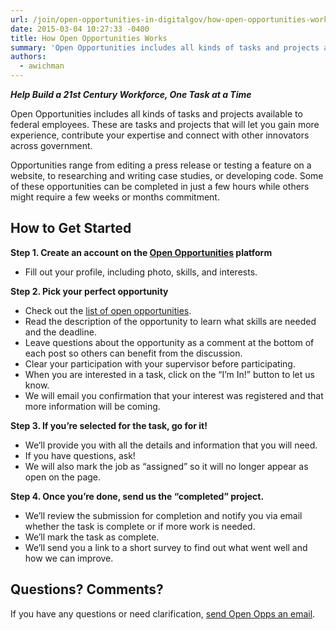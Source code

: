 ```yaml
---
url: /join/open-opportunities-in-digitalgov/how-open-opportunities-works/
date: 2015-03-04 10:27:33 -0400
title: How Open Opportunities Works
summary: 'Open Opportunities includes all kinds of tasks and projects available to federal employees. These are tasks and projects that will let you gain more experience, contribute your expertise, and connect with other innovators across government.'
authors:
  - awichman
---
```


**_Help Build a 21st Century Workforce, One Task at a Time_** 

Open Opportunities includes all kinds of tasks and projects available to federal employees. These are tasks and projects that will let you gain more experience, contribute your expertise and connect with other innovators across government. 

Opportunities range from editing a press release or testing a feature on a website, to researching and writing case studies, or developing code. Some of these opportunities can be completed in just a few hours while others might require a few weeks or months commitment. 

## How to Get Started 

**Step 1. Create an account on the [Open Opportunities](https://openopps.usajobs.gov/) platform** 
  * Fill out your profile, including photo, skills, and interests. 

**Step 2. Pick your perfect opportunity** 
  * Check out the [list of open opportunities](https://openopps.usajobs.gov/tasks). 
  * Read the description of the opportunity to learn what skills are needed and the deadline. 
  * Leave questions about the opportunity as a comment at the bottom of each post so others can benefit from the discussion. 
  * Clear your participation with your supervisor before participating. 
  * When you are interested in a task, click on the “I’m In!” button to let us know. 
  * We will email you confirmation that your interest was registered and that more information will be coming. 

**Step 3. If you’re selected for the task, go for it!** 
  * We’ll provide you with all the details and information that you will need. 
  * If you have questions, ask! 
  * We will also mark the job as “assigned” so it will no longer appear as open on the page. 

**Step 4. Once you’re done, send us the “completed” project.** 
  * We’ll review the submission for completion and notify you via email whether the task is complete or if more work is needed. 
  * We’ll mark the task as complete. 
  * We’ll send you a link to a short survey to find out what went well and how we can improve. 

## Questions? Comments? 
If you have any questions or need clarification, [send Open Opps an email](mailto:openopps@opm.gov.). 

